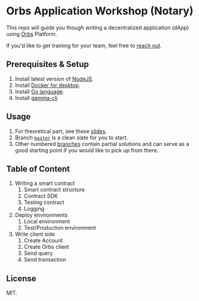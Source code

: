 # Orbs Application Workshop (Notary)

This repo will guide you though writing a decentralized application (dApp) using [Orbs](https://orbs.com) Platform.

If you'd like to get training for your team, feel free to [reach out](mailto:sergey@orbs.com).
    
## Prerequisites & Setup
1. Install latest version of [NodeJS](https://nodejs.org/en/).
1. Install [Docker for desktop](https://www.docker.com/products/docker-desktop).
1. Install [Go language](https://golang.org/doc/install).
1. Install [gamma-cli](https://github.com/orbs-network/gamma-cli#quick-start)

## Usage
1. For theoretical part, see these [slides](https://docs.google.com/presentation/d/1TqbglcIAeVZh7t3bffnsN5plo0Ae_7mSH-nNDSIWL4s/edit?usp=sharing).
1. Branch [`master`](https://github.com/orbs-network/notary-workshop/tree/master) is a clean slate for you to start. 
1. Other numbered [branches](https://github.com/orbs-network/notary-workshop/branches) contain partial solutions and can serve as a good starting point if you would like to pick up from there.

## Table of Content
1. Writing a smart contract
    1. Smart contract structure
    1. Contract SDK
    1. Testing contract
    1. Logging
1. Deploy environments
    1. Local environment
    1. Test/Production environment
1. Write client side
    1. Create Account
    1. Create Orbs client
    1. Send query
    1. Send transaction

## License
MIT.
